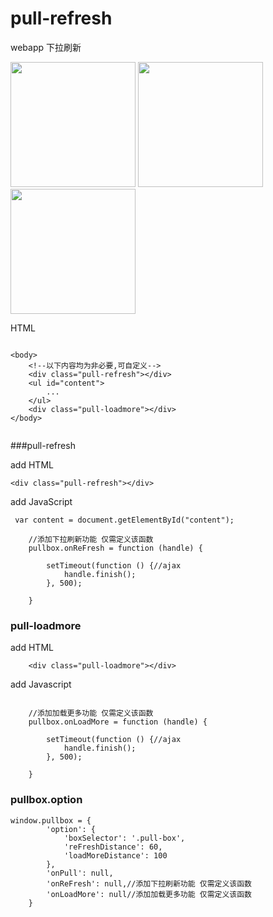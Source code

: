 # pull-refresh
webapp 下拉刷新


<img width="200" src="https://raw.githubusercontent.com/huaable/pull-refresh/master/Screenshot_2015-08-11-22-43-03.png"/>
<img width="200" src="https://raw.githubusercontent.com/huaable/pull-refresh/master/Screenshot_2015-08-11-22-43-13.png"/>
<img width="200" src="https://raw.githubusercontent.com/huaable/pull-refresh/master/Screenshot_2015-08-11-22-43-22.png"/>



HTML
```

<body>
    <!--以下内容均为非必要,可自定义-->
    <div class="pull-refresh"></div>
    <ul id="content">
        ...
    </ul>
    <div class="pull-loadmore"></div>
</body>


```
###pull-refresh

add HTML
```
<div class="pull-refresh"></div>
```
add JavaScript
```
 var content = document.getElementById("content");

    //添加下拉刷新功能 仅需定义该函数
    pullbox.onReFresh = function (handle) {
    
        setTimeout(function () {//ajax
            handle.finish();
        }, 500);

    }

```

### pull-loadmore

add HTML

```
    <div class="pull-loadmore"></div>

```

add Javascript
```

    //添加加载更多功能 仅需定义该函数
    pullbox.onLoadMore = function (handle) {
    
        setTimeout(function () {//ajax
            handle.finish();
        }, 500);

    }
```

### pullbox.option

```
window.pullbox = {
		'option': {
			'boxSelector': '.pull-box',
			'reFreshDistance': 60,
			'loadMoreDistance': 100
		},
		'onPull': null,
		'onReFresh': null,//添加下拉刷新功能 仅需定义该函数
		'onLoadMore': null//添加加载更多功能 仅需定义该函数
	}

```
